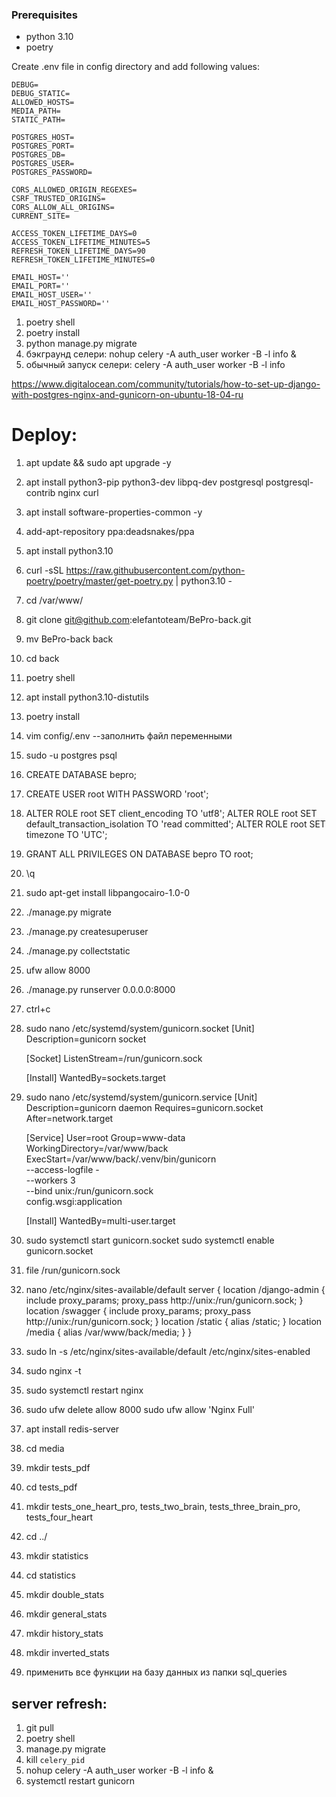 ### Prerequisites
- python 3.10
- poetry

Create .env file in config directory and add following values:
```dotenv
DEBUG=
DEBUG_STATIC=
ALLOWED_HOSTS=
MEDIA_PATH=
STATIC_PATH=

POSTGRES_HOST=
POSTGRES_PORT=
POSTGRES_DB=
POSTGRES_USER=
POSTGRES_PASSWORD=

CORS_ALLOWED_ORIGIN_REGEXES=
CSRF_TRUSTED_ORIGINS=
CORS_ALLOW_ALL_ORIGINS=
CURRENT_SITE=

ACCESS_TOKEN_LIFETIME_DAYS=0
ACCESS_TOKEN_LIFETIME_MINUTES=5
REFRESH_TOKEN_LIFETIME_DAYS=90
REFRESH_TOKEN_LIFETIME_MINUTES=0

EMAIL_HOST=''
EMAIL_PORT=''
EMAIL_HOST_USER=''
EMAIL_HOST_PASSWORD=''
```

1. poetry shell
2. poetry install
3. python manage.py migrate
4. бэкграунд селери: nohup celery -A auth_user worker -B -l info &
5. обычный запуск селери: celery -A auth_user worker -B -l info


https://www.digitalocean.com/community/tutorials/how-to-set-up-django-with-postgres-nginx-and-gunicorn-on-ubuntu-18-04-ru

# Deploy:
1. apt update && sudo apt upgrade -y
2. apt install python3-pip python3-dev libpq-dev postgresql postgresql-contrib nginx curl
3. apt install software-properties-common -y
4. add-apt-repository ppa:deadsnakes/ppa
5. apt install python3.10
6. curl -sSL https://raw.githubusercontent.com/python-poetry/poetry/master/get-poetry.py | python3.10 -
7. cd /var/www/
8. git clone git@github.com:elefantoteam/BePro-back.git
9. mv BePro-back back
10. cd back
11. poetry shell
12. apt install python3.10-distutils
13. poetry install
14. vim config/.env --заполнить файл переменными
15. sudo -u postgres psql
16. CREATE DATABASE bepro;
17. CREATE USER root WITH PASSWORD 'root';
18. ALTER ROLE root SET client_encoding TO 'utf8';
    ALTER ROLE root SET default_transaction_isolation TO 'read committed';
    ALTER ROLE root SET timezone TO 'UTC';
19. GRANT ALL PRIVILEGES ON DATABASE bepro TO root;
20. \q 
21. sudo apt-get install libpangocairo-1.0-0
22. ./manage.py migrate
23. ./manage.py createsuperuser
24. ./manage.py collectstatic
25. ufw allow 8000
26. ./manage.py runserver 0.0.0.0:8000
27. ctrl+c
28. sudo nano /etc/systemd/system/gunicorn.socket
    [Unit]
    Description=gunicorn socket

    [Socket]
    ListenStream=/run/gunicorn.sock
    
    [Install]
    WantedBy=sockets.target
29. sudo nano /etc/systemd/system/gunicorn.service
    [Unit]
    Description=gunicorn daemon
    Requires=gunicorn.socket
    After=network.target

    [Service]
    User=root
    Group=www-data
    WorkingDirectory=/var/www/back
    ExecStart=/var/www/back/.venv/bin/gunicorn \
    --access-logfile - \
    --workers 3 \
    --bind unix:/run/gunicorn.sock \
    config.wsgi:application

    [Install]
    WantedBy=multi-user.target
30. sudo systemctl start gunicorn.socket
    sudo systemctl enable gunicorn.socket
31. file /run/gunicorn.sock
32. nano /etc/nginx/sites-available/default
    server {
        location /django-admin {
                include proxy_params;
                proxy_pass http://unix:/run/gunicorn.sock;
        }
        location /swagger {
                include proxy_params;
                proxy_pass http://unix:/run/gunicorn.sock;
        }
        location /static {
                alias /static;
        }
        location /media {
                alias /var/www/back/media;
        }
    }
33. sudo ln -s /etc/nginx/sites-available/default /etc/nginx/sites-enabled
34. sudo nginx -t
35. sudo systemctl restart nginx
36. sudo ufw delete allow 8000
    sudo ufw allow 'Nginx Full'
37. apt install redis-server
38. cd media
39. mkdir tests_pdf
40. cd tests_pdf
41. mkdir tests_one_heart_pro, tests_two_brain, tests_three_brain_pro, tests_four_heart
42. cd ../
43. mkdir statistics
44. cd statistics
45. mkdir double_stats
46. mkdir general_stats
47. mkdir history_stats
48. mkdir inverted_stats
49. применить все функции на базу данных из папки sql_queries



## server refresh:
1. git pull
2. poetry shell
3. manage.py migrate
4. kill `celery_pid`
5. nohup celery -A auth_user worker -B -l info &
6. systemctl restart gunicorn